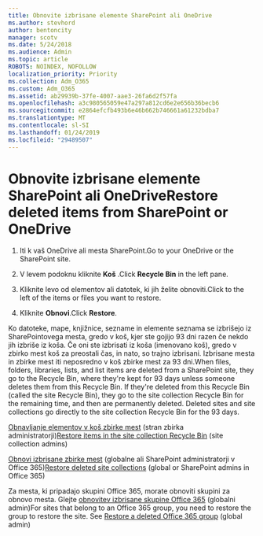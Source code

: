 ```yaml
---
title: Obnovite izbrisane elemente SharePoint ali OneDrive
ms.author: stevhord
author: bentoncity
manager: scotv
ms.date: 5/24/2018
ms.audience: Admin
ms.topic: article
ROBOTS: NOINDEX, NOFOLLOW
localization_priority: Priority
ms.collection: Adm_O365
ms.custom: Adm_O365
ms.assetid: ab29939b-37fe-4007-aae3-26fa6d2f57fa
ms.openlocfilehash: a3c980565059e47a297a812cd6e2e656b36becb6
ms.sourcegitcommit: e2864efcfb493b6e46b662b746661a61232bdba7
ms.translationtype: MT
ms.contentlocale: sl-SI
ms.lasthandoff: 01/24/2019
ms.locfileid: "29489507"
---
```

# <a name="restore-deleted-items-from-sharepoint-or-onedrive"></a><span data-ttu-id="5f1b7-102">Obnovite izbrisane elemente SharePoint ali OneDrive</span><span class="sxs-lookup"><span data-stu-id="5f1b7-102">Restore deleted items from SharePoint or OneDrive</span></span>

1. <span data-ttu-id="5f1b7-103">Iti k vaš OneDrive ali mesta SharePoint.</span><span class="sxs-lookup"><span data-stu-id="5f1b7-103">Go to your OneDrive or the SharePoint site.</span></span>
    
2. <span data-ttu-id="5f1b7-104">V levem podoknu kliknite **Koš** .</span><span class="sxs-lookup"><span data-stu-id="5f1b7-104">Click **Recycle Bin** in the left pane.</span></span> 
    
3. <span data-ttu-id="5f1b7-105">Kliknite levo od elementov ali datotek, ki jih želite obnoviti.</span><span class="sxs-lookup"><span data-stu-id="5f1b7-105">Click to the left of the items or files you want to restore.</span></span>
    
4. <span data-ttu-id="5f1b7-106">Kliknite **Obnovi**.</span><span class="sxs-lookup"><span data-stu-id="5f1b7-106">Click **Restore**.</span></span> 
    
<span data-ttu-id="5f1b7-p101">Ko datoteke, mape, knjižnice, sezname in elemente seznama se izbrišejo iz SharePointovega mesta, gredo v koš, kjer ste gojijo 93 dni razen če nekdo jih izbriše iz koša. Če oni ste izbrisati iz koša (imenovano koš), gredo v zbirko mest koš za preostali čas, in nato, so trajno izbrisani. Izbrisane mesta in zbirke mest iti neposredno v koš zbirke mest za 93 dni.</span><span class="sxs-lookup"><span data-stu-id="5f1b7-p101">When files, folders, libraries, lists, and list items are deleted from a SharePoint site, they go to the Recycle Bin, where they're kept for 93 days unless someone deletes them from this Recycle Bin. If they're deleted from this Recycle Bin (called the site Recycle Bin), they go to the site collection Recycle Bin for the remaining time, and then are permanently deleted. Deleted sites and site collections go directly to the site collection Recycle Bin for the 93 days.</span></span>
  
<span data-ttu-id="5f1b7-110">[Obnavljanje elementov v koš zbirke mest](https://go.microsoft.com/fwlink/?linkid=867800) (stran zbirka administratorji)</span><span class="sxs-lookup"><span data-stu-id="5f1b7-110">[Restore items in the site collection Recycle Bin](https://go.microsoft.com/fwlink/?linkid=867800) (site collection admins)</span></span> 
  
<span data-ttu-id="5f1b7-111">[Obnovi izbrisane zbirke mest](https://go.microsoft.com/fwlink/?linkid=867660) (globalne ali SharePoint administratorji v Office 365)</span><span class="sxs-lookup"><span data-stu-id="5f1b7-111">[Restore deleted site collections](https://go.microsoft.com/fwlink/?linkid=867660) (global or SharePoint admins in Office 365)</span></span> 
  
<span data-ttu-id="5f1b7-p102">Za mesta, ki pripadajo skupini Office 365, morate obnoviti skupini za obnovo mesta. Glejte [obnovitev izbrisane skupine Office 365](https://go.microsoft.com/fwlink/?linkid=867802) (globalni admin)</span><span class="sxs-lookup"><span data-stu-id="5f1b7-p102">For sites that belong to an Office 365 group, you need to restore the group to restore the site. See [Restore a deleted Office 365 group](https://go.microsoft.com/fwlink/?linkid=867802) (global admin)</span></span> 
  

